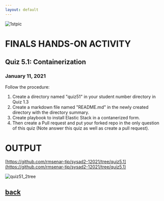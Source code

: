 ```yaml
---
layout: default
---
```



![1stpic](https://user-images.githubusercontent.com/75377706/104594832-ad7dd280-56ac-11eb-8dba-16a7f428d5d2.PNG)


# FINALS HANDS-ON ACTIVITY


## Quiz 5.1: Containerization

### January 11, 2021


Follow the procedure:

1. Create a directory named "quiz51" in your student number directory in Quiz 1.3
2. Create a markdown file named "README.md" in the newly created directory with the directory summary.
3. Create playbook to install Elastic Stack in a contanerized form.
4. Then create a Pull request and put your forked repo in the only question of this quiz (Note answer this quiz as well as create a pull request).                                                                                       


# OUTPUT

[https://github.com/rmsenar-tip/sysad2-12021/tree/quiz5.1](https://github.com/rmsenar-tip/sysad2-12021/tree/quiz5.1)

![quiz51_2tree](https://user-images.githubusercontent.com/75377706/104697652-0d2abb00-574b-11eb-8724-d14b1af9bb96.PNG)

## [back](./)

